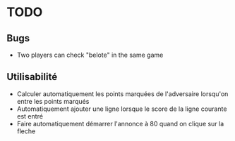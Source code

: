 # TODO

## Bugs

- Two players can check "belote" in the same game

## Utilisabilité

- Calculer automatiquement les points marquées de l'adversaire lorsqu'on entre les points marqués
- Automatiquement ajouter une ligne lorsque le score de la ligne courante est entré
- Faire automatiquement démarrer l'annonce à 80 quand on clique sur la fleche


